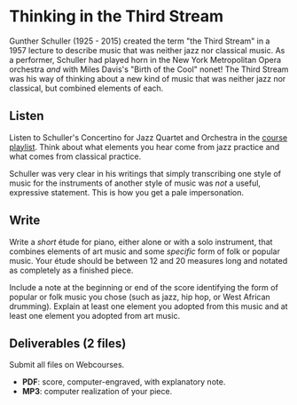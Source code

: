 # Thinking in the Third Stream

Gunther Schuller (1925 - 2015) created the term "the Third Stream" in a 1957 lecture to describe music that was neither jazz nor classical music. As a performer, Schuller had played horn in the New York Metropolitan Opera orchestra _and_ with Miles Davis's "Birth of the Cool" nonet! The Third Stream was his way of thinking about a new kind of music that was neither jazz nor classical, but combined elements of each.

## Listen

Listen to Schuller's Concertino for Jazz Quartet and Orchestra in the [course playlist](https://open.spotify.com/user/davemacdo/playlist/1yRZ66nhTZbLyEj2ygRwNp). Think about what elements you hear come from jazz practice and what comes from classical practice.

Schuller was very clear in his writings that simply transcribing one style of music for the instruments of another style of music was _not_ a useful, expressive statement. This is how you get a pale impersonation.

## Write

Write a _short_ étude for piano, either alone or with a solo instrument, that combines elements of art music and some _specific_ form of folk or popular music. Your étude should be between 12 and 20 measures long and notated as completely as a finished piece.

Include a note at the beginning or end of the score identifying the form of popular or folk music you chose (such as jazz, hip hop, or West African drumming). Explain at least one element you adopted from this music and at least one element you adopted from art music.

## Deliverables (2 files)

Submit all files on Webcourses.

- **PDF**: score, computer-engraved, with explanatory note.
- **MP3**: computer realization of your piece. 
